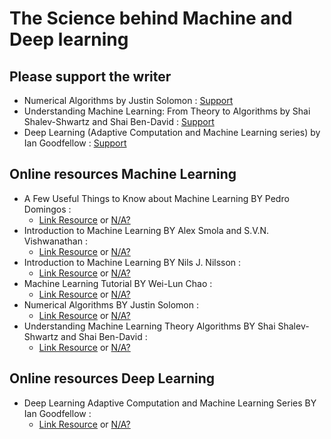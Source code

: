 # The Science behind Machine and Deep learning

## Please support the writer
- Numerical Algorithms by Justin Solomon : [Support](https://www.amazon.com/Numerical-Algorithms-Computer-Learning-Graphics/dp/1482251884/)
- Understanding Machine Learning: From Theory to Algorithms by Shai Shalev-Shwartz and Shai Ben-David : [Support](https://www.amazon.com/Understanding-Machine-Learning-Theory-Algorithms/dp/1107057132)
- Deep Learning (Adaptive Computation and Machine Learning series) by Ian Goodfellow : [Support](https://www.amazon.com/Deep-Learning-Adaptive-Computation-Machine/dp/0262035618)

## Online resources Machine Learning
- A Few Useful Things to Know about Machine Learning BY Pedro Domingos : 
  - [Link Resource](https://homes.cs.washington.edu/~pedrod/papers/cacm12.pdf) or [N/A?](https://github.com/ec2ainun/PDF/blob/master/a-few-useful-things-to-know-about-machine-learning%20BY%20Pedro%20Domingos.pdf)
- Introduction to Machine Learning BY Alex Smola and S.V.N. Vishwanathan :
  - [Link Resource](http://alex.smola.org/drafts/thebook.pdf) or [N/A?](https://github.com/ec2ainun/PDF/blob/master/introduction-to-machine-learning%20BY%20Alex%20Smola%20and%20S.V.N.%20Vishwanathan.pdf)
- Introduction to Machine Learning BY Nils J. Nilsson :
  - [Link Resource](http://robotics.stanford.edu/~nilsson/MLBOOK.pdf) or [N/A?](https://github.com/ec2ainun/PDF/blob/master/introduction-to-machine-learning%20BY%20Nils%20J.%20Nilsson.pdf)
- Machine Learning Tutorial BY Wei-Lun Chao :
  - [Link Resource](http://disp.ee.ntu.edu.tw/~pujols/Machine%20Learning%20Tutorial.pdf) or [N/A?](https://github.com/ec2ainun/PDF/blob/master/machine-learning-tutorial%20BY%20Wei-Lun%20Chao.pdf)
- Numerical Algorithms BY Justin Solomon :
  - [Link Resource](https://people.csail.mit.edu/jsolomon/share/book/numerical_book.pdf) or [N/A?](https://github.com/ec2ainun/PDF/blob/master/numerical-algorithms%20BY%20Justin%20Solomon.pdf)
- Understanding Machine Learning Theory Algorithms BY Shai Shalev-Shwartz and Shai Ben-David :
  - [Link Resource](http://www.cs.huji.ac.il/~shais/UnderstandingMachineLearning/understanding-machine-learning-theory-algorithms.pdf) or [N/A?](https://github.com/ec2ainun/PDF/blob/master/understanding-machine-learning-theory-algorithms%20BY%20Shai%20Shalev-Shwartz%20and%20Shai%20Ben-David.pdf)

## Online resources Deep Learning
- Deep Learning Adaptive Computation and Machine Learning Series BY Ian Goodfellow :
  - [Link Resource](https://github.com/HFTrader/DeepLearningBook) or [N/A?](https://github.com/ec2ainun/PDF/blob/master/deep-learning-adaptive-computation-and-machine-learning-series%20BY%20Ian%20Goodfellow.pdf)

